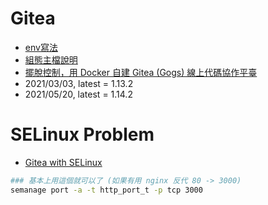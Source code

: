 # Gitea

- [env寫法](https://github.com/go-gitea/gitea/tree/master/contrib/environment-to-ini)
- [組態主檔說明](https://docs.gitea.io/en-us/config-cheat-sheet/)
- [擺脫控制，用 Docker 自建 Gitea (Gogs) 線上代碼協作平臺](https://asaba.sakuragawa.moe/2018/06/%E6%93%BA%E8%84%AB%E6%8E%A7%E5%88%B6%EF%BC%8C%E7%94%A8-docker-%E8%87%AA%E5%BB%BA-gitea-gogs-%E7%B7%9A%E4%B8%8A%E4%BB%A3%E7%A2%BC%E5%8D%94%E4%BD%9C%E5%B9%B3%E8%87%BA/)
- 2021/03/03, latest = 1.13.2
- 2021/05/20, latest = 1.14.2


# SELinux Problem

- [Gitea with SELinux](https://github.com/gidcs/gitea-selinux-policy/blob/master/README.md)

```bash
### 基本上用這個就可以了 (如果有用 nginx 反代 80 -> 3000)
semanage port -a -t http_port_t -p tcp 3000
```